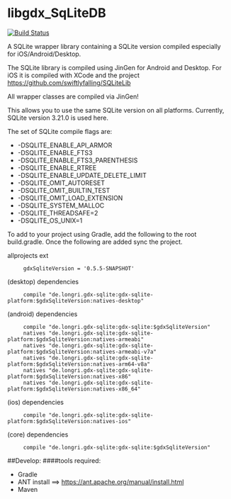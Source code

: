 # libgdx_SqLiteDB
[![Build Status](https://travis-ci.org/Longri/libgdx_SqLiteDB.svg?branch=master)](https://travis-ci.org/Longri/libgdx_SqLiteDB)

A SQLite wrapper library containing a SQLite version compiled especially for iOS/Android/Desktop.

The SQLite library is compiled using JinGen for Android and Desktop.
For iOS it is compiled with XCode and the project https://github.com/swiftlyfalling/SQLiteLib

All wrapper classes are compiled via JinGen!

This allows you to use the same SQLite version on all platforms.
Currently, SQLite version 3.21.0 is used here.

The set of SQLite compile flags are:
* -DSQLITE_ENABLE_API_ARMOR
* -DSQLITE_ENABLE_FTS3
* -DSQLITE_ENABLE_FTS3_PARENTHESIS
* -DSQLITE_ENABLE_RTREE
* -DSQLITE_ENABLE_UPDATE_DELETE_LIMIT
* -DSQLITE_OMIT_AUTORESET
* -DSQLITE_OMIT_BUILTIN_TEST
* -DSQLITE_OMIT_LOAD_EXTENSION
* -DSQLITE_SYSTEM_MALLOC
* -DSQLITE_THREADSAFE=2
* -DSQLITE_OS_UNIX=1

To add to your project using Gradle, add the following to the root build.gradle. Once the following are added sync the project.


allprojects
ext
```
     gdxSqliteVersion = '0.5.5-SNAPSHOT'
```

(desktop)
dependencies
```
     compile "de.longri.gdx-sqlite:gdx-sqlite-platform:$gdxSqliteVersion:natives-desktop"
```

(android)
dependencies
```
     compile "de.longri.gdx-sqlite:gdx-sqlite:$gdxSqliteVersion"
     natives "de.longri.gdx-sqlite:gdx-sqlite-platform:$gdxSqliteVersion:natives-armeabi"
     natives "de.longri.gdx-sqlite:gdx-sqlite-platform:$gdxSqliteVersion:natives-armeabi-v7a"
     natives "de.longri.gdx-sqlite:gdx-sqlite-platform:$gdxSqliteVersion:natives-arm64-v8a"
     natives "de.longri.gdx-sqlite:gdx-sqlite-platform:$gdxSqliteVersion:natives-x86"
     natives "de.longri.gdx-sqlite:gdx-sqlite-platform:$gdxSqliteVersion:natives-x86_64"
```

(ios)
dependencies
```
     compile "de.longri.gdx-sqlite:gdx-sqlite-platform:$gdxSqliteVersion:natives-ios"
```

(core)
dependencies
```
     compile "de.longri.gdx-sqlite:gdx-sqlite:$gdxSqliteVersion"
```

##Develop:
####tools required:
* Gradle
* ANT install ==> https://ant.apache.org/manual/install.html
* Maven